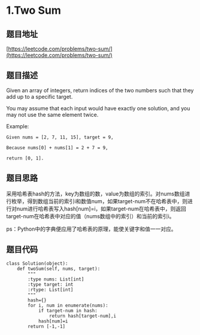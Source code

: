 1.Two Sum
============

题目地址
--------
[https://leetcode.com/problems/two-sum/](https://leetcode.com/problems/two-sum/) 

题目描述
---------
Given an array of integers, return indices of the two numbers such that they add up to a specific target.

You may assume that each input would have exactly one solution, and you may not use the same element twice.

Example:
```
Given nums = [2, 7, 11, 15], target = 9,

Because nums[0] + nums[1] = 2 + 7 = 9,

return [0, 1].
```
题目思路
--------
采用哈希表hash的方法，key为数组的数，value为数组的索引。对nums数组进行枚举，得到数组当前的索引i和数值num，如果target-num不在哈希表中，则进行对num进行哈希表写入hash[num]=i，如果target-num在哈希表中，则返回target-num在哈希表中对应的值（nums数组中的索引）和当前的索引i。

ps：Python中的字典便应用了哈希表的原理，能使关键字和值一一对应。

题目代码
---------
```
class Solution(object):   
    def twoSum(self, nums, target):
        """
        :type nums: List[int]
        :type target: int
        :rtype: List[int]
        """
        hash={}
        for i, num in enumerate(nums):
            if target-num in hash:
                return hash[target-num],i
            hash[num]=i
        return [-1,-1]
```
